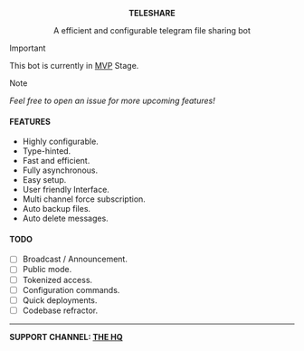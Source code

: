 <p align="center"><b>TELESHARE</b></p>
<p align="center">A efficient and configurable telegram file sharing bot</p>

> [!IMPORTANT]  
> This bot is currently in [MVP](https://en.m.wikipedia.org/wiki/Minimum_viable_product) Stage.

> [!NOTE]  
> _Feel free to open an issue for more upcoming features!_

#### FEATURES
- Highly configurable.
- Type-hinted.
- Fast and efficient.
- Fully asynchronous.
- Easy setup.
- User friendly Interface.
- Multi channel force subscription.
- Auto backup files.
- Auto delete messages.

#### TODO
- [ ] Broadcast / Announcement.
- [ ] Public mode.
- [ ] Tokenized access.
- [ ] Configuration commands.
- [ ] Quick deployments.
- [ ] Codebase refractor.

____
**SUPPORT CHANNEL: [THE HQ](https://t.me/zawshq)**
